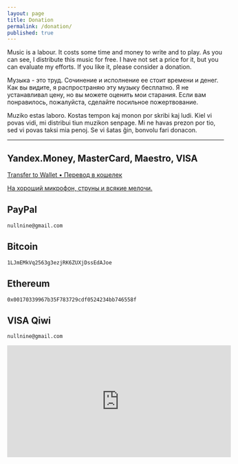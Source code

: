 ```yaml
---
layout: page
title: Donation
permalink: /donation/
published: true
---
```

Music is a labour. It costs some time and money to write and to play.
As you can see, I distribute this music for free.
I have not set a price for it, but you can evaluate my efforts.
If you like it, please consider a donation.

Музыка - это труд. Сочинение и исполнение ее стоит времени и денег.
Как вы видите, я распространяю эту музыку бесплатно.
Я не устанавливал цену, но вы можете оценить мои старания.
Если вам понравилось, пожалуйста, сделайте посильное пожертвование.

Muziko estas laboro. Kostas tempon kaj monon por skribi kaj ludi.
Kiel vi povas vidi, mi distribui tiun muzikon senpage.
Mi ne havas prezon por tio, sed vi povas taksi mia penoj.
Se vi ŝatas ĝin, bonvolu fari donacon.

-----

## Yandex.Money, MasterCard, Maestro, VISA

  [Transfer to Wallet • Перевод в кошелек](https://money.yandex.ru/to/410011887958648)

  [На хороший микрофон, струны и всякие мелочи.](http://yasobe.ru/na/omega9)

## PayPal
  `nullnine@gmail.com`

## Bitcoin
  `1LJmEMkVq2563g3ezjRK6ZUXjDssEdAJoe`

## Ethereum
  `0x00170339967b35F783729cdf0524234bb746558f`

## VISA Qiwi
  `nullnine@gmail.com`

  <iframe src="https://qiwi.me/action/widget/omega9" width="520" height="260" frameBorder="0" ref="widget"/>

